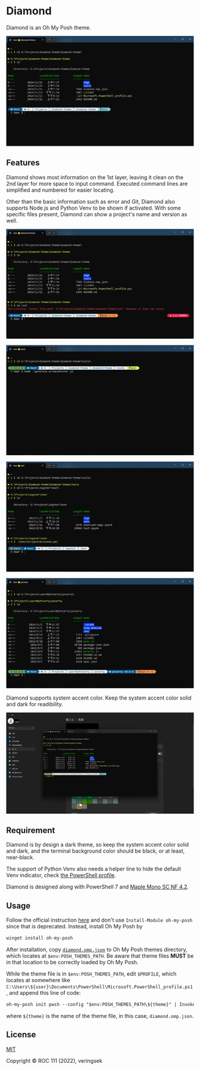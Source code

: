 # Diamond

Diamond is an Oh My Posh theme.

![main](./imgs/main.png)

## Features

Diamond shows most information on the 1st layer, leaving it clean on the 2nd layer for more space to input command. Executed command lines are simplified and numbered for easier locating.

Other than the basic information such as error and Git, Diamond also supports Node.js and Python Venv to be shown if activated. With some specific files present, Diamond can show a project's name and version as well.

![error](./imgs/error.png)

![node](./imgs/node.png)

![python](./imgs/python.png)

![project](./imgs/project.png)

Diamond supports system accent color. Keep the system accent color solid and dark for readibility.

![accent](./imgs/accent.png)

## Requirement

Diamond is by design a dark theme, so keep the system accent color solid and dark, and the terminal background color should be black, or at least, near-black.

The support of Python Venv also needs a helper line to hide the default Venv indicator, check [the PowerShell profile](./Microsoft.PowerShell_profile.ps1).

Diamond is designed along with PowerShell 7 and [Maple Mono SC NF 4.2](https://github.com/subframe7536/maple-font).

## Usage

Follow the official instruction [here](https://ohmyposh.dev/docs/installation/windows) and don't use `Install-Module oh-my-posh` since that is deprecated. Instead, install Oh My Posh by

```ps
winget install oh-my-posh
```

After installation, copy [`diamond.omp.json`](diamond.omp.json) to Oh My Posh themes directory, which locates at `$env:POSH_THEMES_PATH`. Be aware that theme files **MUST** be in that location to be correctly loaded by Oh My Posh.

While the theme file is in `$env:POSH_THEMES_PATH`, edit `$PROFILE`, which locates at somewhere like `C:\Users\${user}\Documents\PowerShell\Microsoft.PowerShell_profile.ps1`, and append this line of code:

```ps
oh-my-posh init pwsh --config "$env:POSH_THEMES_PATH\${theme}" | Invoke-Expression
```

where `${theme}` is the name of the theme file, in this case, `diamond.omp.json`.

## License

[MIT](http://opensource.org/licenses/MIT)

Copyright © ROC 111 (2022), veringsek